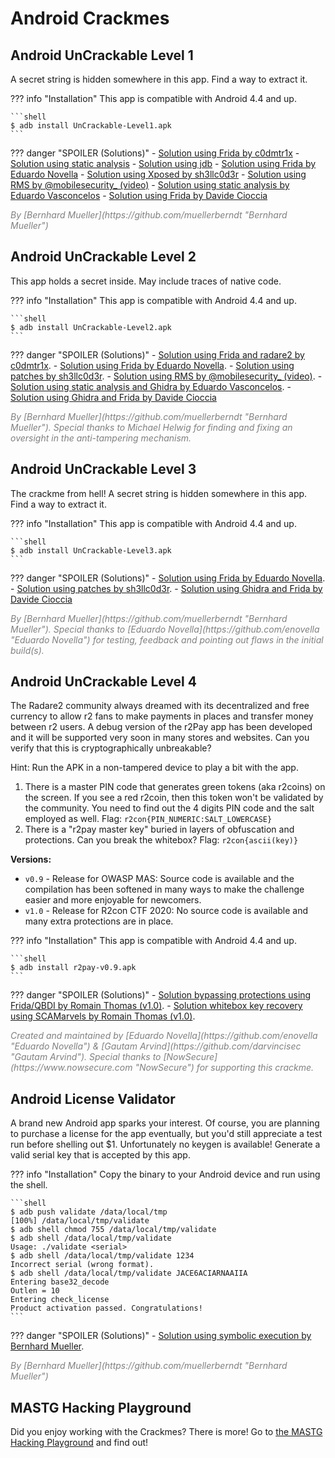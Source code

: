 # Android Crackmes

## Android UnCrackable Level 1

A secret string is hidden somewhere in this app. Find a way to extract it.

??? info "Installation"
    This app is compatible with Android 4.4 and up.

    ```shell
    $ adb install UnCrackable-Level1.apk
    ```

??? danger "SPOILER (Solutions)"
    - [Solution using Frida by c0dmtr1x](https://www.codemetrix.net/hacking-android-apps-with-frida-2/ "Solution by c0dmtr1x")
    - [Solution using static analysis](../Document/0x05c-Reverse-Engineering-and-Tampering.md#reviewing-decompiled-java-code "Solution using static analysis")
    - [Solution using jdb](../Document/0x05c-Reverse-Engineering-and-Tampering.md#debugging-with-jdb "Solution using jdb")
    - [Solution using Frida by Eduardo Novella](https://enovella.github.io/android/reverse/2017/05/18/android-owasp-crackmes-level-1.html "Solution by Eduardo Novella")
    - [Solution using Xposed by sh3llc0d3r](https://web.archive.org/web/20210124161121/http://sh3llc0d3r.com/owasp-uncrackable-android-level1/ "Solution by sh3llc0d3r")
    - [Solution using RMS by @mobilesecurity_ (video)](https://youtu.be/P6rNPkM2DdY "Solution by @mobilesecurity_")
    - [Solution using static analysis by Eduardo Vasconcelos](https://tereresecurity.wordpress.com/2021/03/03/write-up-uncrackable-level-1/ "Solution by Eduardo Vasconcelos")
    - [Solution using Frida by Davide Cioccia](https://1337.dcodx.com/mobile-security/owasp-mstg-crackme-1-writeup-android "Solution by Davide Cioccia")

<i style="color:gray">
By [Bernhard Mueller](https://github.com/muellerberndt "Bernhard Mueller")
</i>

## Android UnCrackable Level 2

This app holds a secret inside. May include traces of native code.

??? info "Installation"
    This app is compatible with Android 4.4 and up.

    ```shell
    $ adb install UnCrackable-Level2.apk
    ```

??? danger "SPOILER (Solutions)"
    - [Solution using Frida and radare2 by c0dmtr1x](https://www.codemetrix.net/hacking-android-apps-with-frida-3/ "Solution by c0dmtr1x").
    - [Solution using Frida by Eduardo Novella](https://enovella.github.io/android/reverse/2017/05/20/android-owasp-crackmes-level-2.html "Solution by Eduardo Novella").
    - [Solution using patches by sh3llc0d3r](https://web.archive.org/web/20210124162744/http://sh3llc0d3r.com/owasp-uncrackable-android-level2/ "Solution by sh3llc0d3r").
    - [Solution using RMS by @mobilesecurity_ (video)](https://youtu.be/xRQVljerl0A "Solution by @mobilesecurity_").
    - [Solution using static analysis and Ghidra by Eduardo Vasconcelos](https://tereresecurity.wordpress.com/2021/03/23/write-up-uncrackable-level-2/ "Solution by Eduardo Vasconcelos").
    - [Solution using Ghidra and Frida by Davide Cioccia](https://1337.dcodx.com/mobile-security/owasp-mstg-crackme-2-writeup-android "Solution by Davide Cioccia")

<i style="color:gray">
By [Bernhard Mueller](https://github.com/muellerberndt "Bernhard Mueller"). Special thanks to Michael Helwig for finding and fixing an oversight in the anti-tampering mechanism.
</i>

## Android UnCrackable Level 3

The crackme from hell! A secret string is hidden somewhere in this app. Find a way to extract it.

??? info "Installation"
    This app is compatible with Android 4.4 and up.

    ```shell
    $ adb install UnCrackable-Level3.apk
    ```

??? danger "SPOILER (Solutions)"
    - [Solution using Frida by Eduardo Novella](https://enovella.github.io/android/reverse/2017/05/20/android-owasp-crackmes-level-3.html "Solution by Eduardo Novella").
    - [Solution using patches by sh3llc0d3r](https://web.archive.org/web/20210124164453/http://sh3llc0d3r.com/owasp-uncrackable-android-level3/ "Solution by sh3llc0d3r").
    - [Solution using Ghidra and Frida by Davide Cioccia](https://1337.dcodx.com/mobile-security/owasp-mstg-crackme-3-writeup-android "Solution by Davide Cioccia")

<i style="color:gray">
By [Bernhard Mueller](https://github.com/muellerberndt "Bernhard Mueller").
Special thanks to [Eduardo Novella](https://github.com/enovella "Eduardo Novella") for testing, feedback and pointing out flaws in the initial build(s).
</i>

## Android UnCrackable Level 4

The Radare2 community always dreamed with its decentralized and free currency to allow r2 fans to make payments in places and transfer money between r2 users. A debug version of the r2Pay app has been developed and it will be supported very soon in many stores and websites. Can you verify that this is cryptographically unbreakable?

Hint: Run the APK in a non-tampered device to play a bit with the app.

1. There is a master PIN code that generates green tokens (aka r2coins) on the screen. If you see a red r2coin, then this token won't be validated by the community. You need to find out the 4 digits PIN code and the salt employed as well. Flag: `r2con{PIN_NUMERIC:SALT_LOWERCASE}`
2. There is a "r2pay master key" buried in layers of obfuscation and protections. Can you break the whitebox? Flag: `r2con{ascii(key)}`

**Versions:**

- `v0.9` - Release for OWASP MAS: Source code is available and the compilation has been softened in many ways to make the challenge easier and more enjoyable for newcomers.
- `v1.0` - Release for R2con CTF 2020: No source code is available and many extra protections are in place.

??? info "Installation"
    This app is compatible with Android 4.4 and up.

    ```shell
    $ adb install r2pay-v0.9.apk
    ```

??? danger "SPOILER (Solutions)"
    - [Solution bypassing protections using Frida/QBDI by Romain Thomas (v1.0)](https://www.romainthomas.fr/post/20-09-r2con-obfuscated-whitebox-part1/ "Solution by Romain Thomas").
    - [Solution whitebox key recovery using SCAMarvels by Romain Thomas (v1.0)](https://www.romainthomas.fr/post/20-09-r2con-obfuscated-whitebox-part2/ "Solution by Romain Thomas").

<i style="color:gray">
Created and maintained by [Eduardo Novella](https://github.com/enovella "Eduardo Novella") & [Gautam Arvind](https://github.com/darvincisec "Gautam Arvind"). Special thanks to [NowSecure](https://www.nowsecure.com "NowSecure") for supporting this crackme.
</i>

## Android License Validator

A brand new Android app sparks your interest. Of course, you are planning to purchase a license for the app eventually, but you'd still appreciate a test run before shelling out $1. Unfortunately no keygen is available! Generate a valid serial key that is accepted by this app.

??? info "Installation"
    Copy the binary to your Android device and run using the shell.

    ```shell
    $ adb push validate /data/local/tmp
    [100%] /data/local/tmp/validate
    $ adb shell chmod 755 /data/local/tmp/validate
    $ adb shell /data/local/tmp/validate
    Usage: ./validate <serial>
    $ adb shell /data/local/tmp/validate 1234
    Incorrect serial (wrong format).
    $ adb shell /data/local/tmp/validate JACE6ACIARNAAIIA
    Entering base32_decode
    Outlen = 10
    Entering check_license
    Product activation passed. Congratulations!
    ```

??? danger "SPOILER (Solutions)"
    - [Solution using symbolic execution by Bernhard Mueller](../Document/0x05c-Reverse-Engineering-and-Tampering.md#symbolic-execution "Tampering and Reverse Engineering on Android - Symbolic Execution").

<i style="color:gray">
By [Bernhard Mueller](https://github.com/muellerberndt "Bernhard Mueller")
</i>

## MASTG Hacking Playground

Did you enjoy working with the Crackmes? There is more! Go to [the MASTG Hacking Playground](https://github.com/OWASP/MASTG-Hacking-Playground "MASTG-playground") and find out!

<br><br>
